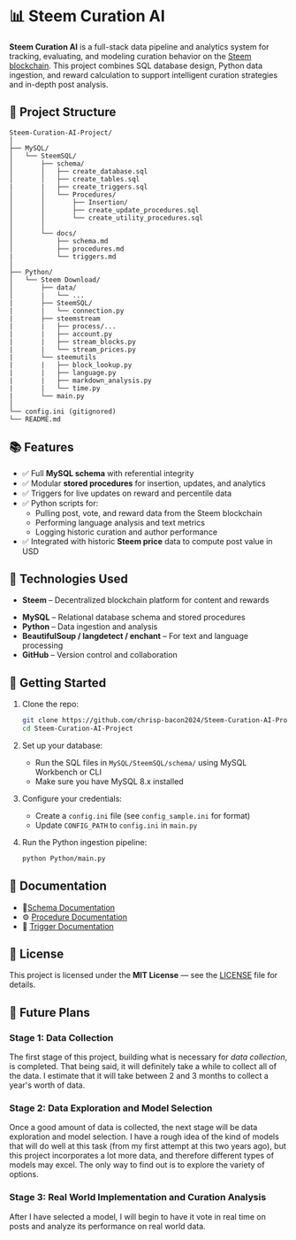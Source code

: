 # 📊 Steem Curation AI

**Steem Curation AI** is a full-stack data pipeline and analytics system for tracking, evaluating, and modeling curation behavior on the [Steem blockchain](https://steem.io). This project combines SQL database design, Python data ingestion, and reward calculation to support intelligent curation strategies and in-depth post analysis.

## 🔧 Project Structure

```
Steem-Curation-AI-Project/
│
├── MySQL/
│   └── SteemSQL/
│       ├── schema/
│       │   ├── create_database.sql
│       │   ├── create_tables.sql
|       |   ├── create_triggers.sql
│       │   └── Procedures/
│       │       ├── Insertion/
│       │       ├── create_update_procedures.sql
│       │       └── create_utility_procedures.sql
│       │       
│       └── docs/
│           ├── schema.md
│           ├── procedures.md
|           └── triggers.md
│
├── Python/
│   └── Steem Download/
│       ├── data/
│       |   └── ...
|       ├── SteemSQL/
|       |   └── connection.py
|       ├── steemstream
|       |   ├── process/...
|       |   ├── account.py
|       |   ├── stream_blocks.py
|       |   └── stream_prices.py
|       └── steemutils
|       |   ├── block_lookup.py
|       |   ├── language.py
|       |   ├── markdown_analysis.py
|       |   └── time.py
|       └── main.py
│
└── config.ini (gitignored)
└── README.md
```

## 📚 Features

- ✅ Full **MySQL schema** with referential integrity
- ✅ Modular **stored procedures** for insertion, updates, and analytics
- ✅ Triggers for live updates on reward and percentile data
- ✅ Python scripts for:
  - Pulling post, vote, and reward data from the Steem blockchain
  - Performing language analysis and text metrics
  - Logging historic curation and author performance
- ✅ Integrated with historic **Steem price** data to compute post value in USD

## 🧱 Technologies Used

- **Steem** – Decentralized blockchain platform for content and rewards

* **MySQL** – Relational database schema and stored procedures
* **Python** – Data ingestion and analysis
* **BeautifulSoup / langdetect / enchant** – For text and language processing
* **GitHub** – Version control and collaboration

## 🚀 Getting Started

1. Clone the repo:

   ```bash
   git clone https://github.com/chrisp-bacon2024/Steem-Curation-AI-Project.git
   cd Steem-Curation-AI-Project
   ```

2. Set up your database:

   - Run the SQL files in `MySQL/SteemSQL/schema/` using MySQL Workbench or CLI
   - Make sure you have MySQL 8.x installed

3. Configure your credentials:

   - Create a `config.ini` file (see `config_sample.ini` for format)
   - Update `CONFIG_PATH` to `config.ini` in `main.py`

4. Run the Python ingestion pipeline:

   ```bash
   python Python/main.py
   ```

## 📖 Documentation

- 📄[Schema Documentation](https://github.com/chrisp-bacon2024/Steem-Curation-AI-Project/blob/main/MySQL/docs/schema.md)
- ⚙️ [Procedure Documentation](https://github.com/chrisp-bacon2024/Steem-Curation-AI-Project/blob/main/MySQL/docs/procedures.md)
- 🧨 [Trigger Documentation](https://github.com/chrisp-bacon2024/Steem-Curation-AI-Project/blob/main/MySQL/docs/trigger.md)

## 📝 License

This project is licensed under the **MIT License** — see the [LICENSE](LICENSE) file for details.

## 🧭 Future Plans
### Stage 1: Data Collection
The first stage of this project, building what is necessary for *data collection*, is completed. That being said, it will definitely take a while to collect all of the data. I estimate that it will take between 2 and 3 months to collect a year's worth of data.
### Stage 2: Data Exploration and Model Selection
Once a good amount of data is collected, the next stage will be data exploration and model selection. I have a rough idea of the kind of models that will do well at this task (from my first attempt at this two years ago), but this project incorporates a lot more data, and therefore different types of models may excel. The only way to find out is to explore the variety of options.
### Stage 3: Real World Implementation and Curation Analysis
After I have selected a model, I will begin to have it vote in real time on posts and analyze its performance on real world data.

